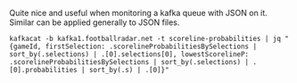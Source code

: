 Quite nice and useful when monitoring a kafka queue with JSON on it. Similar can be applied generally to JSON files.
```
kafkacat -b kafka1.footballradar.net -t scoreline-probabilities | jq "{gameId, firstSelection: .scorelineProbabilitiesBySelections | sort_by(.selections) | .[0].selections[0], lowestScorelineP: .scorelineProbabilitiesBySelections | sort_by(.selections) | .[0].probabilities | sort_by(.s) | .[0]}"
```
